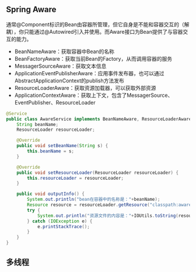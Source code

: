 ## Spring Aware
通常@Component标识的Bean由容器所管理，但它自身是不能和容器交互的（解耦），你只能通过@Autowired引入并使用。而Aware接口为Bean提供了与容器交互的能力。
* BeanNameAware：获取容器中Bean的名称
* BeanFactoryAware：获取当前Bean的Factory，从而调用容器的服务
* MessagerSourceAware：获取文本信息
* ApplicationEventPublisherAware：应用事件发布器，也可以通过AbstractApplicationContext的publish方法发布
* ResourceLoaderAware：获取资源加载器，可以获取外部资源
* ApplicationContextAware：获取上下文，包含了MessagerSource、EventPublisher、ResourceLoader

```java
@Service
public class AwareService implements BeanNameAware, ResourceLoaderAware {
    String beanName;
    ResourceLoader resourceLoader;

    @Override
    public void setBeanName(String s) {
        this.beanName = s;
    }

    @Override
    public void setResourceLoader(ResourceLoader resourceLoader) {
        this.resourceLoader = resourceLoader;
    }

    public void outputInfo() {
        System.out.println("bean在容器中的名称是："+beanName);
        Resource resource = resourceLoader.getResource("classpath:aware/test.txt");
        try {
            System.out.println("资源文件的内容是："+IOUtils.toString(resource.getInputStream()));
        } catch (IOException e) {
            e.printStackTrace();
        }
    }
}
```

## 多线程

